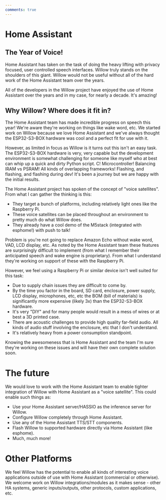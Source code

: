 ```yaml
---
comments: true
---
```


# Home Assistant

## The Year of Voice!

Home Assistant has taken on the task of doing the heavy lifting with privacy focused, user controlled speech interfaces. Willow truly stands on the shoulders of this giant. Willow would not be useful without all of the hard work of the Home Assistant team over the years.

All of the developers in the Willow project have enjoyed the use of Home Assistant over the years and in my case, for nearly a decade. It's amazing!

## Why Willow? Where does it fit in?

The Home Assistant team has made incredible progress on speech this year! We're aware they're working on things like wake word, etc. We started work on Willow because we love Home Assistant and we've always thought the ESP32-S3-BOX hardware was cool and a perfect fit for use with it.

However, as limited in focus as Willow is it turns out this isn't an easy task. The ESP32-S3-BOX hardware is very, very capable but the development environment is somewhat challenging for someone like myself who at best can whip up a quick and dirty Python script. C! Microcontroller! Balancing IRAM vs PSRAM! All kinds of overlapping frameworks! Flashing, and flashing, and flashing during dev! It's been a journey but we are happy with the initial results.

The Home Assistant project has spoken of the concept of "voice satellites". From what I can gather the thinking is this:

- They target a bunch of platforms, including relatively light ones like the Raspberry Pi.
- These voice satellites can be placed throughout an environment to pretty much do what Willow does.
- They already have a cool demo of the M5stack (integrated with esphome!) with push to talk!

Problem is you're not going to replace Amazon Echo without wake word, VAD, LCD display, etc. As noted by the Home Assistant team these features are surprisingly difficult to implement (from what I remember their anticipated speech and wake engine is proprietary). From what I understand they're working on support of these with the Raspberry Pi.

However, we feel using a Raspberry Pi or similar device isn't well suited for this task:

- Due to supply chain issues they are difficult to come by.
- By the time you factor in the board, SD card, enclosure, power supply, LCD display, microphones, etc, etc the BOM (bill of materials) is significantly more expensive (likely 3x) than the ESP32-S3-BOX hardware.
- It's very "DIY" and for many people would result in a mess of wires or at best a 3D printed case.
- There are acoustic challenges to provide high quality far-field audio. All kinds of audio stuff involving the enclosure, etc that I don't understand.
- It's relatively heavy from a power consumption standpoint.

Knowing the awesomeness that is Home Assistant and the team I'm sure they're working on these issues and will have their own complete solution soon.

# The future

We would love to work with the Home Assistant team to enable tighter integration of Willow with Home Assistant as a "voice satellite". This could enable such things as:

- Use your Home Assistant server/HASSIO as the inference server for Willow.
- Configure Willow completely through Home Assistant.
- Use any of the Home Assistant TTS/STT components.
- Flash Willow to supported hardware directly via Home Assistant (like esphome).
- Much, much more!

# Other Platforms
We feel Willow has the potential to enable all kinds of interesting voice applications outside of use with Home Assistant (commercial or otherwise). We welcome work on Willow integrations/modules as it makes sense - other HA systems, generic inputs/outputs, other protocols, custom applications, etc.